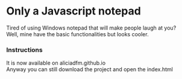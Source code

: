 # Only a Javascript notepad
Tired of using Windows notepad that will make people laugh at you?<br />
Well, mine have the basic functionalities but looks cooler.

### Instructions
It is now available on aliciadfm.github.io<br />
Anyway you can still download the project and open the index.html

